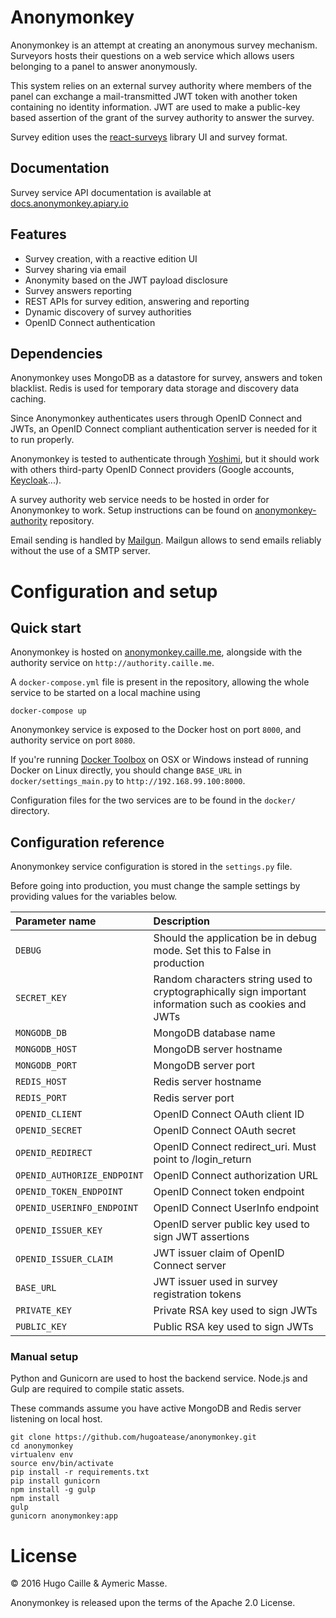 # Anonymonkey

Anonymonkey is an attempt at creating an anonymous survey mechanism.
Surveyors hosts their questions on a web service which allows users belonging
to a panel to answer anonymously.

This system relies on an external survey authority where members of the panel
can exchange a mail-transmitted JWT token with another token containing no
identity information. JWT are used to make a public-key based assertion
of the grant of the survey authority to answer the survey.

Survey edition uses the [react-surveys](https://github.com/hugoatease/react-surveys)
library UI and survey format.

Documentation
--------------
Survey service API documentation is available at [docs.anonymonkey.apiary.io](http://docs.anonymonkey.apiary.io/)

Features
---------
- Survey creation, with a reactive edition UI
- Survey sharing via email
- Anonymity based on the JWT payload disclosure
- Survey answers reporting
- REST APIs for survey edition, answering and reporting
- Dynamic discovery of survey authorities
- OpenID Connect authentication

Dependencies
------------
Anonymonkey uses MongoDB as a datastore for survey, answers and token blacklist.
Redis is used for temporary data storage and discovery data caching.

Since Anonymonkey authenticates users through OpenID Connect and JWTs, an OpenID
Connect compliant authentication server is needed for it to run properly.

Anonymonkey is tested to authenticate through [Yoshimi](https://github.com/hugoatease/yoshimi),
but it should work with others third-party OpenID Connect providers (Google
accounts, [Keycloak](http://keycloak.jboss.org)...).

A survey authority web service needs to be hosted in order for Anonymonkey
to work. Setup instructions can be found on
[anonymonkey-authority](https://github.com/hugoatease/anonymonkey-authority)
repository.

Email sending is handled by [Mailgun](http://www.mailgun.com/). Mailgun allows to send emails reliably without the use of a SMTP server.

Configuration and setup
============
## Quick start

Anonymonkey is hosted on [anonymonkey.caille.me](http://anonymonkey.caille.me),
alongside with the authority service on `http://authority.caille.me`.

A `docker-compose.yml` file is present in the repository, allowing the
whole service to be started on a local machine using

    docker-compose up

Anonymonkey service is exposed to the Docker host on port `8000`, and
authority service on port `8080`.

If you're running [Docker Toolbox](https://www.docker.com/products/docker-toolbox)
on OSX or Windows instead of running Docker on Linux directly, you should
change `BASE_URL` in `docker/settings_main.py` to `http://192.168.99.100:8000`.

Configuration files for the two services are to be found in the `docker/`
directory.

## Configuration reference
Anonymonkey service configuration is stored in the `settings.py` file.

Before going into production, you must change the sample settings by
providing values for the variables below.

| Parameter name                    | Description                |
|:----------------------------------|:---------------------------|
| `DEBUG`                           | Should the application be in debug mode. Set this to False in production |
| `SECRET_KEY`                      | Random characters string used to cryptographically sign important information such as cookies and JWTs |
| `MONGODB_DB`                      | MongoDB database name |
| `MONGODB_HOST` | MongoDB server hostname |
| `MONGODB_PORT` | MongoDB server port |
| `REDIS_HOST` | Redis server hostname |
| `REDIS_PORT` | Redis server port |
| `OPENID_CLIENT`                       | OpenID Connect OAuth client ID |
| `OPENID_SECRET`                   | OpenID Connect OAuth secret |
| `OPENID_REDIRECT`                    | OpenID Connect redirect_uri. Must point to /login_return |
| `OPENID_AUTHORIZE_ENDPOINT` | OpenID Connect authorization URL |
| `OPENID_TOKEN_ENDPOINT` | OpenID Connect token endpoint |
| `OPENID_USERINFO_ENDPOINT` | OpenID Connect UserInfo endpoint |
| `OPENID_ISSUER_KEY` | OpenID server public key used to sign JWT assertions |
| `OPENID_ISSUER_CLAIM` | JWT issuer claim of OpenID Connect server |
| `BASE_URL` | JWT issuer used in survey registration tokens |
| `PRIVATE_KEY` | Private RSA key used to sign JWTs |
| `PUBLIC_KEY` | Public RSA key used to sign JWTs |

### Manual setup
Python and Gunicorn are used to host the backend service. Node.js and Gulp are
required to compile static assets.

These commands assume you have active MongoDB and Redis server listening on
local host.

    git clone https://github.com/hugoatease/anonymonkey.git
    cd anonymonkey
    virtualenv env
    source env/bin/activate
    pip install -r requirements.txt
    pip install gunicorn
    npm install -g gulp
    npm install
    gulp
    gunicorn anonymonkey:app

License
============
© 2016 Hugo Caille & Aymeric Masse.

Anonymonkey is released upon the terms of the Apache 2.0 License.
